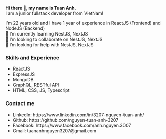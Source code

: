 <strong>Hi there 👋, my name is Tuan Anh. </strong> <br/>
I am a junior fullstack developer from VietNam!

I'm 22 years old and I have 1 year of experience in ReactJS (Frontend) and NodeJS (Backend)
<br/>
🌱 I’m currently learning NestJS, NextJS <br/>
👯 I’m looking to collaborate on NestJS, NextJS <br/>
🤔 I’m looking for help with NestJS, NextJS<br/>
<h3>Skills and Experience </h3>
<ul>
  <li>ReactJS</li>
<li>ExpressJS</li>
<li>MongoDB</li>
<li>GraphQL, RESTful API</li>
<li>HTML, CSS, JS, Typescript</li>
  </ul>
<h3>Contact me </h3>
  <ul>
<li>LinkedIn: https://www.linkedin.com/in/3207-nguyen-tuan-anh/</li>
<li>Github: https://github.com/nguyen-tuan-anh-3207</li>
<li>Facebook: https://www.facebook.com/anh.nguyen.3007</li>
  <li>Gmail: tuananhnguyen3207@gmail.com</li>
  </ul>
